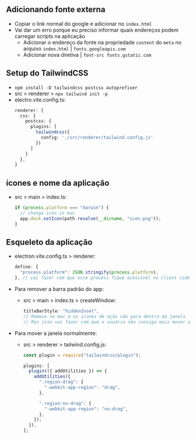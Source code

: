 ## Adicionando fonte externa

- Copiar o link normal do google e adicionar no `index.html`
- Vai dar um erro porque eu preciso informar quais endereços podem carregar scripts na aplicação
  - Adicionar o endereço da fonte na propriedade `content` do `meta` no arquivo `index.html` | `fonts.googleapis.com`
  - Adicionar nova diretiva | `font-src fonts.gstatic.com`

## Setup do TailwindCSS

- `npm install -D tailwindcss postcss autoprefixer`
- src > renderer > `npx tailwind init -p`
- electro.vite.config.ts:
  ```ts
  renderer: {
    css: {
      postcss: {
        plugins: [
          tailwindcss({
            config: './src/renderer/tailwind.config.js'
          })
        ]
      }
    },
  }
  ```

## ícones e nome da aplicação

- src > main > index.ts:
  ```ts
  if (process.platform === "darwin") {
    // change icon in mac
    app.dock.setIcon(path.resolve(__dirname, "icon.png"));
  }
  ```

## Esqueleto da aplicação

- electron.vite.config.ts > renderer:

  ```ts
  define: {
    "process.platform": JSON.stringify(process.platform),
  }, // vai fazer com que esse process fique acessível no client side, já que geralmente ele é apenas do electron
  ```

- Para remover a barra padrão do app:
  - src > main > index.ts > createWindow:
    ```ts
    titleBarStyle: "hiddenInset",
    // Remove no mac e os ícones de ação vão para dentro da janela
    // Mas isso vai fazer com que o usuário não consiga mais mover a janela, ja que a barra padrão vai sumir
    ```
- Para mover a janela normalmente:

  - src > renderer > tailwind.config.js:

    ```ts
    const plugin = require("tailwindcss/plugin");

    plugins: [
      plugin(({ addUtilities }) => {
        addUtilities({
          ".region-drag": {
            "-webkit-app-region": "drag",
          },

          ".region-no-drag": {
            "-webkit-app-region": "no-drag",
          },
        });
      }),
    ];
    ```
